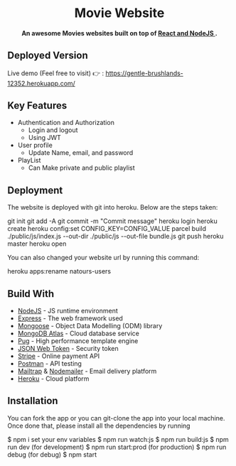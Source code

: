 <h1 align="center">
  Movie Website
  <br>
</h1>

<h4 align="center">An awesome Movies websites built on top of <a href="https://nodejs.org/en/" target="_blank"> React and NodeJS </a>.</h4>

## Deployed Version
Live demo (Feel free to visit) 👉 : https://gentle-brushlands-12352.herokuapp.com/


## Key Features

* Authentication and Authorization
  - Login and logout
  - Using JWT 
* User profile
  - Update Name, email, and password
* PlayList
  - Can Make private and public playlist



## Deployment
The website is deployed with git into heroku. Below are the steps taken:

git init
git add -A
git commit -m "Commit message"
heroku login
heroku create
heroku config:set CONFIG_KEY=CONFIG_VALUE
parcel build ./public/js/index.js --out-dir ./public/js --out-file bundle.js
git push heroku master
heroku open

You can also changed your website url by running this command:

heroku apps:rename natours-users



## Build With

* [NodeJS](https://nodejs.org/en/) - JS runtime environment
* [Express](http://expressjs.com/) - The web framework used
* [Mongoose](https://mongoosejs.com/) - Object Data Modelling (ODM) library
* [MongoDB Atlas](https://www.mongodb.com/cloud/atlas) - Cloud database service
* [Pug](https://pugjs.org/api/getting-started.html) - High performance template engine
* [JSON Web Token](https://jwt.io/) - Security token
* [Stripe](https://stripe.com/) - Online payment API
* [Postman](https://www.getpostman.com/) - API testing
* [Mailtrap](https://mailtrap.io/) & [Nodemailer](https://nodemailer.com/) - Email delivery platform
* [Heroku](https://www.heroku.com/) - Cloud platform


## Installation
You can fork the app or you can git-clone the app into your local machine. Once done that, please install all the
dependencies by running

$ npm i
set your env variables
$ npm run watch:js
$ npm run build:js
$ npm run dev (for development)
$ npm run start:prod (for production)
$ npm run debug (for debug)
$ npm start
